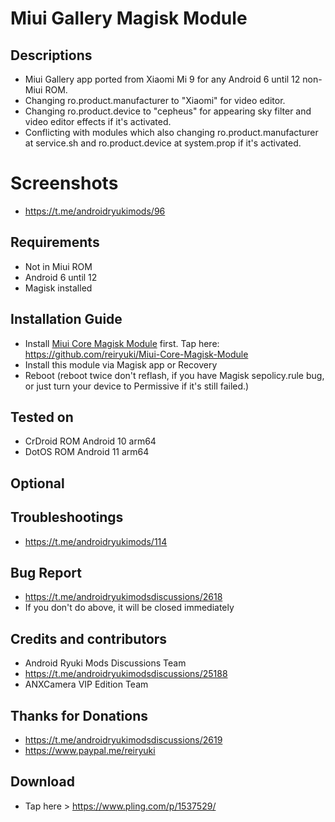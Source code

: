 # Miui Gallery Magisk Module

## Descriptions
- Miui Gallery app ported from Xiaomi Mi 9 for any Android 6 until 12 non-Miui ROM.
- Changing ro.product.manufacturer to "Xiaomi" for video editor.
- Changing ro.product.device to "cepheus" for appearing sky filter and video editor effects if it's activated.
- Conflicting with modules which also changing ro.product.manufacturer at service.sh and ro.product.device at system.prop if it's activated.

# Screenshots
- https://t.me/androidryukimods/96

## Requirements
- Not in Miui ROM
- Android 6 until 12
- Magisk installed

## Installation Guide
- Install [Miui Core Magisk Module](https://github.com/reiryuki/Miui-Core-Magisk-Module) first. Tap here: https://github.com/reiryuki/Miui-Core-Magisk-Module
- Install this module via Magisk app or Recovery
- Reboot (reboot twice don't reflash, if you have Magisk sepolicy.rule bug, or just turn your device to Permissive if it's still failed.)

## Tested on
- CrDroid ROM Android 10 arm64
- DotOS ROM Android 11 arm64

## Optional

## Troubleshootings
- https://t.me/androidryukimods/114

## Bug Report
- https://t.me/androidryukimodsdiscussions/2618
- If you don't do above, it will be closed immediately

## Credits and contributors
- Android Ryuki Mods Discussions Team
- https://t.me/androidryukimodsdiscussions/25188
- ANXCamera VIP Edition Team

## Thanks for Donations
- https://t.me/androidryukimodsdiscussions/2619
- https://www.paypal.me/reiryuki

## Download
- Tap here > https://www.pling.com/p/1537529/
